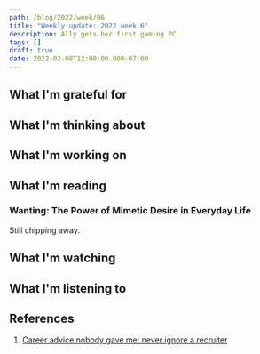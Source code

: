 ```yaml
---
path: /blog/2022/week/06
title: "Weekly update: 2022 week 6"
description: Ally gets her first gaming PC
tags: []
draft: true
date: 2022-02-08T12:00:00.000-07:00
---
```

## What I'm grateful for

## What I'm thinking about

## What I'm working on

## What I'm reading

### Wanting: The Power of Mimetic Desire in Everyday Life

Still chipping away.

## What I'm watching

## What I'm listening to

## References

[ignore]: https://index.medium.com/career-advice-nobody-gave-me-never-ignore-a-recruiter-4474eac9556
[monitor]: https://nickjanetakis.com/blog/how-to-pick-a-good-monitor-for-software-development
[error]: https://www.morling.dev/blog/whats-in-a-good-error-message/
[first]: https://manybutfinite.com/post/first-recorded-usage-of-hacker/
[live]: https://blog.appsignal.com/2022/01/25/securing-your-phoenix-liveview-apps.html


1. [Career advice nobody gave me: never ignore a recruiter][ignore]